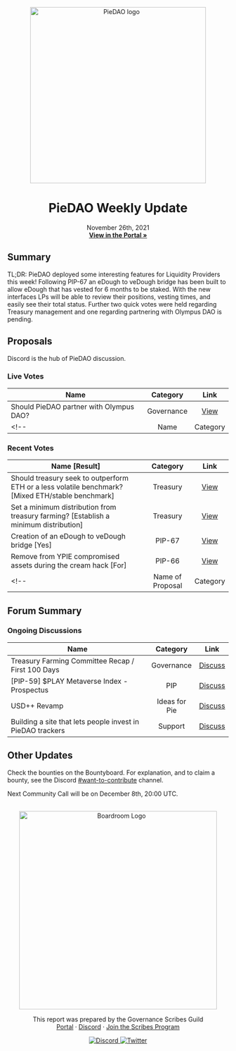 <p align="center">
  <a href="http://app.boardroom.info/piedao">
    <img src="https://github.com/pie-dao/brand/blob/master/PieDAO%20Logo/PieDAO%20Complete%20Black.png?raw=true" alt="PieDAO logo" width="400" />
  </a>
  <h1 align="center">PieDAO Weekly Update</h1>
  <p align="center">
    November 26th, 2021
  <br />
  <a href="http://app.boardroom.info/piedao"><strong>View in the Portal »</strong></a>
  <br />
  </p>
</p>

## Summary

<!--Write a brief summary, TL;DR, covering the important governance and DAO events of the week.-->

TL;DR:
PieDAO deployed some interesting features for Liquidity Providers this week! Following PIP-67 an eDough to veDough bridge has been built to allow eDough that has vested for 6 months to be staked. With the new interfaces LPs will be able to review their positions, vesting times, and easily see their total status. Further two quick votes were held regarding Treasury management and one regarding partnering with Olympus DAO is pending.

## Proposals

<!--[Give a quick rundown of live and recently closed proposals.]-->
Discord is the hub of PieDAO discussion.

### Live Votes
<!-- | Name of Vote | Category | [Vote](Link to Vote on Boardroom)-->

| Name          | Category      | Link   |
| ------------- |:-------------:| :-----:|
| Should PieDAO partner with Olympus DAO? | Governance | [View](https://app.boardroom.info/piedao/proposal/cHJvcG9zYWw6cGllZGFvOmRlZmF1bHQ6MHhmNzI4ODAzMmIxODg4NDYwNjYwNjVhNmQ3ZGFhZDllNmY1ZWYzNzcwNjkxMjE1YmM0MWI2NDc4ZTJiMzU2M2Jl)
<!--| Name | Category | [Vote](Boardroom)-->

### Recent Votes

| Name [Result] | Category      | Link   |
| ------------- |:-------------:| :-----:|
| Should treasury seek to outperform ETH or a less volatile benchmark? [Mixed ETH/stable benchmark] | Treasury | [View](https://app.boardroom.info/piedao/proposal/cHJvcG9zYWw6cGllZGFvOmRlZmF1bHQ6MHg2NGNiZWE3ZGMyY2I5ZDcwMGRmMGVmYjFiMmE1NTFlNTZkMDkyNGM5MGM0NzU0MzhiZGZiZmQ0OWM0YjkwY2Fh)
| Set a minimum distribution from treasury farming? [Establish a minimum distribution] | Treasury | [View](https://app.boardroom.info/piedao/proposal/cHJvcG9zYWw6cGllZGFvOmRlZmF1bHQ6MHhiODlhNWZjYjJhMDQ2Yjc0ZTE3NWI1NWYwMTRkNTNlYWI2ZmU4YmU2ZGI0ZmYyODkwNzZlZTI3NGMyMWEzOTJm)
| Creation of an eDough to veDough bridge [Yes] | PIP-67 | [View](https://app.boardroom.info/piedao/proposal/cHJvcG9zYWw6cGllZGFvOmRlZmF1bHQ6MHhhZjA0Y2I1MzkxZGUwY2IzZDljOWU2OTRhMmJmNmU1ZDIwZjBlNGUxYzQ4ZTBhMWQ2Zjg1YzUyMzNhYTU4MGI2)
| Remove from YPIE compromised assets during the cream hack [For] | PIP-66 | [View](https://app.boardroom.info/piedao/proposal/cHJvcG9zYWw6cGllZGFvOmRlZmF1bHQ6MHhlNDdhNzMyN2FmMzZlOWUwMjliNWNhOTU0OTY1MDQ5MTAzNGI2ODVlZDI0OTQ2NDI0MWUxYTFjZTQwNzZiYzRj)
<!--| Name of Proposal | Category | [View](Link to Proposal on Boardroom)-->

## Forum Summary

<!--Give a quick rundown of what's happened in the DAOs governance forum and provide links to join the discussion. One new proposal, one new issue, others ongoing.
-->

<!--### New Discussions
New discussions are threads that have started the week of the update.-->

<!--| Name          | Category      | Link   |
| ------------- |:-------------:| :-----:|
| Name of Post | Category | [Discuss](Link to Forum post)
-->

### Ongoing Discussions

<!--Ongoing discussions are threads that started before the week of the update but were substantively added to during the week of the update.-->

| Name          | Category      | Link   |
| ------------- |:-------------:| :-----:|
| Treasury Farming Committee Recap / First 100 Days | Governance | [Discuss](https://forum.piedao.org/t/treasury-farming-committee-recap-first-100-days/1156)
| [PIP-59] $PLAY Metaverse Index - Prospectus | PIP | [Discuss](https://forum.piedao.org/t/pip-59-play-metaverse-index-prospectus/977/4)
| USD++ Revamp | Ideas for Pie | [Discuss](https://forum.piedao.org/t/proposal-usd-revamp/1021/21)
| Building a site that lets people invest in PieDAO trackers | Support | [Discuss](https://forum.piedao.org/t/building-a-site-that-lets-people-invests-in-piedao-trackers/1132)

## Other Updates

Check the bounties on the Bountyboard. For explanation, and to claim a bounty, see the Discord [#want-to-contribute](https://discord.com/channels/544810647683072000/762648891657027614/910721030778155120) channel.

Next Community Call will be on December 8th, 20:00 UTC.
<br><br>


<!--This section of the Weekly Update is for adding anything else members of a DAO need to know. Scribes can format these however they like, but below are some suggestions on the type of things to include:
- Topics discussed in the Discord, with links.
- Twitter threads about the DAO are worth highlighting.
- News mentions of the DAO
- Etc.
For markdown formatting tips, [see here] (https://www.markdownguide.org/cheat-sheet/)-->

<p align="center">
  <a href="http://app.boardroom.info/">
    <img src="https://i.ibb.co/PFcchnQ/boardroom.png" alt="Boardroom Logo" width="450" />
  </a>
</p>

<p align="center">
	This report was prepared by the Governance Scribes Guild
  <br />
  <a href="http://boardroom.info/">Portal</a>
  ·
  <a href="https://discord.com/invite/tgrTFg9">Discord</a>
  ·
  <a href="https://boardroom.mirror.xyz/JHrN8nVy_J4C7Xzj37zoyPANg0ZnNszhWy9YOZHC0lM">Join the Scribes Program</a>
</p>

<p align="center">
  <a href="https://discord.gg/CEZ8WfuK8s">
    <img src="https://img.shields.io/badge/Discord-Join-7289da?style=for-the-badge&logo=discord&logoColor=white" alt="Discord" />
  </a>
  <a href="https://twitter.com/boardroom_info">
    <img src="https://img.shields.io/badge/Twitter-Follow-1da1f2?style=for-the-badge&logo=twitter&logoColor=white" alt="Twitter" />
  </a>
</p>







